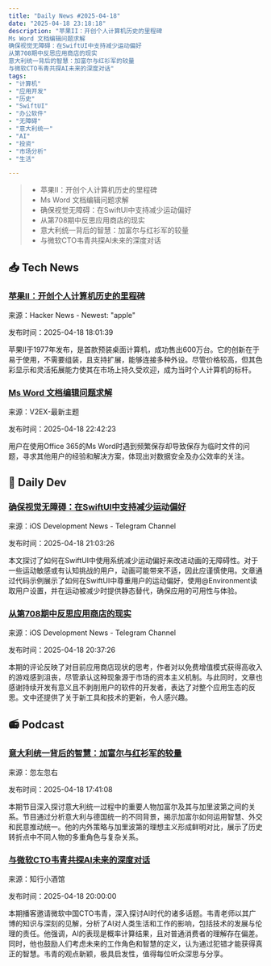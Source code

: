 ```yaml
---
title: "Daily News #2025-04-18"
date: "2025-04-18 23:18:18"
description: "苹果II：开创个人计算机历史的里程碑
Ms Word 文档编辑问题求解
确保视觉无障碍：在SwiftUI中支持减少运动偏好
从第708期中反思应用商店的现实
意大利统一背后的智慧：加富尔与红衫军的较量
与微软CTO韦青共探AI未来的深度对话"
tags: 
- "计算机"
- "应用开发"
- "历史"
- "SwiftUI"
- "办公软件"
- "无障碍"
- "意大利统一"
- "AI"
- "投资"
- "市场分析"
- "生活"

---
```


> - 苹果II：开创个人计算机历史的里程碑
> - Ms Word 文档编辑问题求解
> - 确保视觉无障碍：在SwiftUI中支持减少运动偏好
> - 从第708期中反思应用商店的现实
> - 意大利统一背后的智慧：加富尔与红衫军的较量
> - 与微软CTO韦青共探AI未来的深度对话

## 📥 Tech News

### [苹果II：开创个人计算机历史的里程碑](https://dfarq.homeip.net/apple-ii-announced-april-16-1977/)

来源：Hacker News - Newest: "apple"

发布时间：2025-04-18 18:01:39

苹果II于1977年发布，是首款预装桌面计算机，成功售出600万台。它的创新在于易于使用，不需要组装，且支持扩展，能够连接多种外设。尽管价格较高，但其色彩显示和灵活拓展能力使其在市场上持久受欢迎，成为当时个人计算机的标杆。

### [Ms Word 文档编辑问题求解](https://www.v2ex.com/t/1126575)

来源：V2EX-最新主题

发布时间：2025-04-18 22:42:23

用户在使用Office 365的Ms Word时遇到频繁保存却导致保存为临时文件的问题，寻求其他用户的经验和解决方案，体现出对数据安全及办公效率的关注。

## 💾 Daily Dev

### [确保视觉无障碍：在SwiftUI中支持减少运动偏好](https://www.createwithswift.com/ensure-visual-accessibility-supporting-reduced-motion-preferences-in-swiftui/)

来源：iOS Development News - Telegram Channel

发布时间：2025-04-18 21:03:26

本文探讨了如何在SwiftUI中使用系统减少运动偏好来改进动画的无障碍性。对于一些运动敏感或有认知挑战的用户，动画可能带来不适，因此应谨慎使用。文章通过代码示例展示了如何在SwiftUI中尊重用户的运动偏好，使用@Environment读取用户设置，并在运动被减少时提供静态替代，确保应用的可用性与体验。

### [从第708期中反思应用商店的现实](https://iosdevweekly.com/issues/708/)

来源：iOS Development News - Telegram Channel

发布时间：2025-04-18 20:37:26

本期的评论反映了对目前应用商店现状的思考，作者对以免费增值模式获得高收入的游戏感到沮丧，尽管承认这种现象源于市场的资本主义机制。与此同时，文章也感谢持续开发有意义且不剥削用户的软件的开发者，表达了对整个应用生态的反思。文中还提供了关于新工具和技术的更新，令人感兴趣。

## 📻 Podcast

### [意大利统一背后的智慧：加富尔与红衫军的较量](https://www.xiaoyuzhoufm.com/episode/68021cf2cdd692da152da031)

来源：忽左忽右

发布时间：2025-04-18 17:41:08

本期节目深入探讨意大利统一过程中的重要人物加富尔及其与加里波第之间的关系。节目通过分析意大利与德国统一的不同背景，揭示加富尔如何运用智慧、外交和民意推动统一。他的内外策略与加里波第的理想主义形成鲜明对比，展示了历史转折点中不同人物的多重角色与复杂关系。

### [与微软CTO韦青共探AI未来的深度对话](https://www.xiaoyuzhoufm.com/episode/6801d0f01f1db84a560b0ed5)

来源：知行小酒馆

发布时间：2025-04-18 20:00:00

本期播客邀请微软中国CTO韦青，深入探讨AI时代的诸多话题。韦青老师以其广博的知识与深刻的见解，分析了AI对人类生活和工作的影响，包括技术的发展与伦理的责任。他强调，AI的表现是概率计算结果，且对普通消费者的理解存在偏差。同时，他也鼓励人们考虑未来的工作角色和智慧的定义，认为通过犯错才能获得真正的智慧。韦青的观点新颖，极具启发性，值得每位听众深思与分享。
